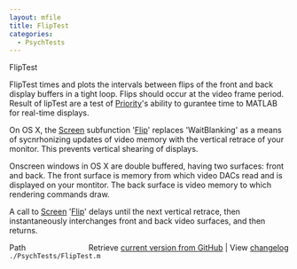 ```yaml
---
layout: mfile
title: FlipTest
categories:
  - PsychTests
---
```


FlipTest

FlipTest times and plots the intervals between flips of the front and
back display buffers in a tight loop.  Flips should occur at the video
frame period.  Result of lipTest are a test of [Priority](/docs/Priority)'s ability to
gurantee time to MATLAB for real\-time displays.

On OS X, the [Screen](/docs/Screen) subfunction '[Flip](/docs/Flip)' replaces 'WaitBlanking' as a means
of sycnrhonizing updates of video memory with the vertical retrace of your
monitor.  This prevents vertical shearing of displays.

Onscreen windows in OS X are double buffered, having two surfaces:
front and back.  The front surface is memory from which video DACs read
and is displayed on your montitor.  The back surface is video memory to
which rendering commands draw.

A call to [Screen](/docs/Screen) '[Flip](/docs/Flip)' delays until the next vertical retrace, then
instantaneously interchanges front and back video surfaces, and then
returns.


<div class="code_header" style="text-align:right;">
  <span style="float:left;">Path&nbsp;&nbsp;</span> <span class="counter">Retrieve <a href=
  "https://raw.github.com/Psychtoolbox-3/Psychtoolbox-3/beta/./PsychTests/FlipTest.m">current version from GitHub</a> | View <a href=
  "https://github.com/Psychtoolbox-3/Psychtoolbox-3/commits/beta/./PsychTests/FlipTest.m">changelog</a></span>
</div>
<div class="code">
  <code>./PsychTests/FlipTest.m</code>
</div>
